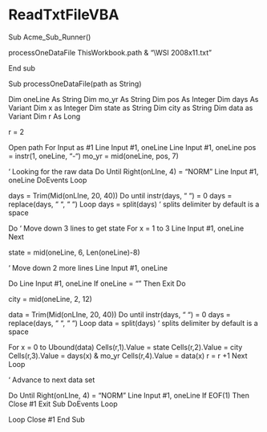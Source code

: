 # ReadTxtFileVBA

Sub Acme_Sub_Runner()

processOneDataFile ThisWorkbook.path & “\WSI 2008x11.txt”

End sub

Sub processOneDataFile(path as String)

Dim oneLine As String
Dim mo_yr As String
Dim pos As Integer
Dim days As Variant
Dim x as Integer
Dim state as String
Dim city as String
Dim data as Variant
Dim r As Long

r = 2

Open path For Input as #1
  Line Input #1, oneLine
  Line Input #1, oneLine
  pos = instr(1, oneLine, “-“)
  mo_yr = mid(oneLine, pos, 7)


‘ Looking for the raw data
Do Until Right(onLIne, 4) = “NORM”
 Line Input #1, oneLine
 DoEvents
Loop

days = Trim(Mid(onLIne, 20, 40))
Do until instr(days, “  “) = 0
  days = replace(days, “  “, “ “)
Loop
days = split(days) ‘ splits delimiter by default is a space

Do
‘ Move down 3 lines to get state
For x = 1 to 3
  Line Input #1, oneLine
Next

state = mid(oneLine, 6, Len(oneLine)-8)

‘ Move down 2 more lines
 Line Input #1, oneLine

Do
   Line Input #1, oneLine
   If oneLine = “” Then Exit Do

  city = mid(oneLine, 2, 12)

  data = Trim(Mid(onLIne, 20, 40))
  Do until instr(days, “  “) = 0
    days = replace(days, “  “, “ “)
  Loop
  data = split(days) ‘ splits delimiter by default is a space

  For x = 0 to Ubound(data)
   Cells(r,1).Value = state
   Cells(r,2).Value = city
   Cells(r,3).Value = days(x) & mo_yr
   Cells(r,4).Value = data(x)
   r   = r +1
  Next
Loop

‘ Advance to next data set

Do Until Right(onLIne, 4) = “NORM”
 Line Input #1, oneLine
 If EOF(1) Then
  Close #1
  Exit Sub
 DoEvents
Loop

Loop
Close #1
End Sub
